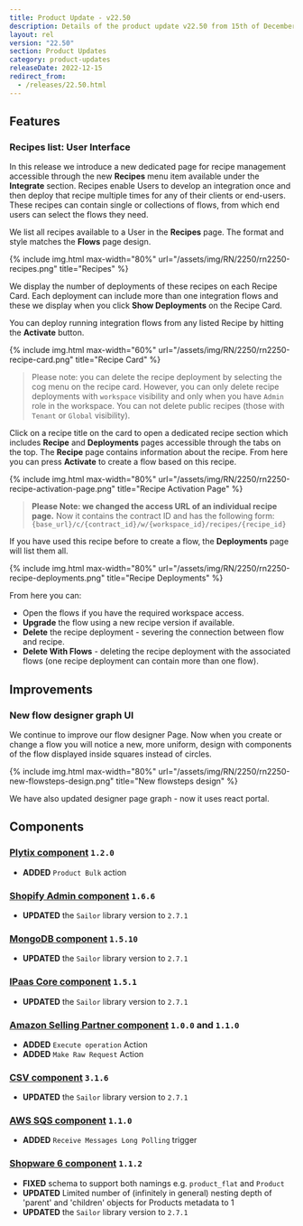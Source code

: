 ```yaml
---
title: Product Update - v22.50
description: Details of the product update v22.50 from 15th of December 2022.
layout: rel
version: "22.50"
section: Product Updates
category: product-updates
releaseDate: 2022-12-15
redirect_from:
  - /releases/22.50.html
---
```


## Features

### Recipes list: User Interface

In this release we introduce a new dedicated page for recipe management accessible
through the new **Recipes** menu item available under the **Integrate** section.
Recipes enable Users to develop an integration once and then deploy that recipe
multiple times for any of their clients or end-users. These recipes can contain
single or collections of flows, from which end users can select the flows they need.

We list all recipes available to a User in the **Recipes** page. The format
and style matches the **Flows** page design.


{% include img.html max-width="80%" url="/assets/img/RN/2250/rn2250-recipes.png" title="Recipes" %}

We display the number of deployments of these recipes on each Recipe Card. Each
deployment can include more than one integration flows and these we display
when you click **Show Deployments** on the Recipe Card.

You can deploy running integration flows from any listed Recipe by hitting the
**Activate** button.

{% include img.html max-width="60%" url="/assets/img/RN/2250/rn2250-recipe-card.png" title="Recipe Card" %}

> Please note: you can delete the recipe deployment by selecting the cog menu on
> the recipe card. However, you can only delete recipe deployments with `workspace`
> visibility and only when you have `Admin` role in the workspace. You can not
> delete public recipes (those with `Tenant` or `Global` visibility).

Click on a recipe title on the card to open a dedicated recipe section
which includes **Recipe** and **Deployments** pages accessible through the tabs on
the top. The **Recipe** page contains information about the recipe. From here you
can press **Activate** to create a flow based on this recipe.

{% include img.html max-width="80%" url="/assets/img/RN/2250/rn2250-recipe-activation-page.png" title="Recipe Activation Page" %}

> **Please Note: we changed the access URL of an individual recipe page.** Now it
> contains the contract ID and has the following form:
> `{base_url}/c/{contract_id}/w/{workspace_id}/recipes/{recipe_id}`

If you have used this recipe before to create a flow, the **Deployments** page will
list them all.

{% include img.html max-width="80%" url="/assets/img/RN/2250/rn2250-recipe-deployments.png" title="Recipe Deployments" %}

From here you can:
*   Open the flows if you have the required workspace access.
*   **Upgrade** the flow using a new recipe version if available.
*   **Delete** the recipe deployment - severing the connection between flow and recipe.
*   **Delete With Flows** - deleting the recipe deployment with the associated flows (one recipe deployment can contain more than one flow).

## Improvements

### New flow designer graph UI

We continue to improve our flow designer Page. Now when you create or change a flow
you will notice a new, more uniform, design with components of the flow displayed
inside squares instead of circles.

{% include img.html max-width="80%" url="/assets/img/RN/2250/rn2250-new-flowsteps-design.png" title="New flowsteps design" %}

We have also updated designer page graph - now it uses react portal.


## Components

### [Plytix component](/components/plytix/) `1.2.0`

*   **ADDED** `Product Bulk` action

### [Shopify Admin component](/components/shopify/) `1.6.6`

*   **UPDATED** the `Sailor` library version to `2.7.1`

### [MongoDB component](/components/mongodb/) `1.5.10`

*   **UPDATED** the `Sailor` library version to `2.7.1`

### [IPaas Core component](/components/ipaas-core/) `1.5.1`

*   **UPDATED** the `Sailor` library version to `2.7.1`

### [Amazon Selling Partner component](/components/amazon-selling-partner-api/) `1.0.0` and `1.1.0`

*   **ADDED** `Execute operation` Action
*   **ADDED** `Make Raw Request` Action

### [CSV component](/components/csv/) `3.1.6`

*   **UPDATED** the `Sailor` library version to `2.7.1`

### [AWS SQS component](/components/aws-sqs/) `1.1.0`

*   **ADDED** `Receive Messages Long Polling` trigger

### [Shopware 6 component](/components/shopware-6/) `1.1.2`

*   **FIXED** schema to support both namings e.g. `product_flat` and `Product`
*   **UPDATED** Limited number of (infinitely in general) nesting depth of 'parent' and 'children' objects for Products metadata to 1
*   **UPDATED** the `Sailor` library version to `2.7.1`
